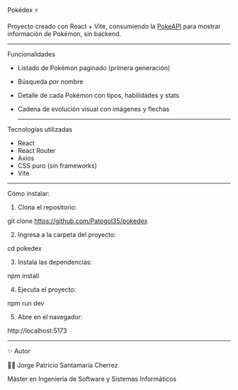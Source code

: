 Pokédex ⚡️

Proyecto creado con React + Vite, consumiendo la [PokeAPI](https://pokeapi.co/) para mostrar información de Pokémon, sin backend.

---

Funcionalidades

- Listado de Pokémon paginado (primera generación)  
- Búsqueda por nombre  
- Detalle de cada Pokémon con tipos, habilidades y stats  
- Cadena de evolución visual con imágenes y flechas

  ---

Tecnologías utilizadas

- React  
- React Router  
- Axios  
- CSS puro (sin frameworks)  
- Vite

---

Cómo instalar:

1. Clona el repositorio:

git clone https://github.com/Patogol35/pokedex

2. Ingresa a la carpeta del proyecto:

cd pokedex
   
3. Instala las dependencias:
  
npm install
  
4. Ejecuta el proyecto:
  
npm run dev
   
5. Abre en el navegador:
  
http://localhost:5173

---

✨ Autor

👨‍💻 Jorge Patricio Santamaría Cherrez

Máster en Ingeniería de Software y Sistemas Informáticos
